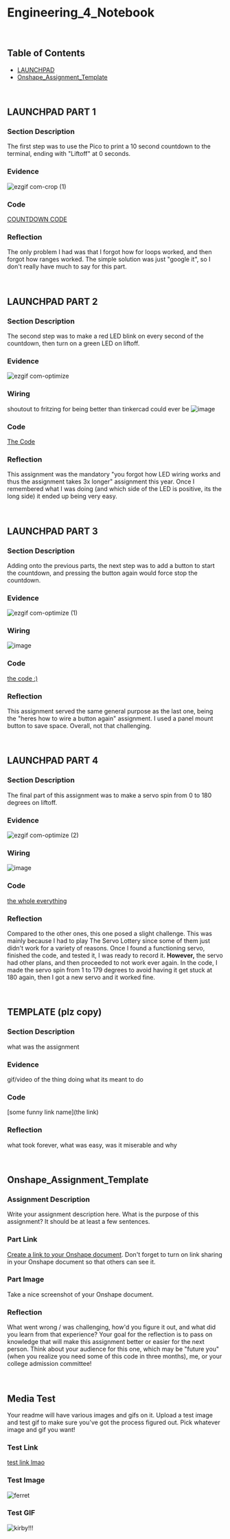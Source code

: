 # Engineering_4_Notebook

&nbsp;

## Table of Contents
* [LAUNCHPAD](#LAUNCHPAD_PART_1)
* [Onshape_Assignment_Template](#onshape_assignment_template)

&nbsp;

## LAUNCHPAD PART 1
### Section Description
The first step was to use the Pico to print a 10 second countdown to the terminal, ending with "Liftoff" at 0 seconds.

### Evidence
 ![ezgif com-crop (1)](https://github.com/jvaugha3038/Engineering_4_Notebook/assets/112961338/89c188fe-a213-47d3-ba73-38d212a5781e)

### Code
[COUNTDOWN CODE](https://github.com/jvaugha3038/Engineering_4_Notebook/blob/main/raspberry-pi/countdown.py)

### Reflection
The only problem I had was that I forgot how for loops worked, and then forgot how ranges worked. The simple solution was just "google it", so I don't really have much to say for this part.

&nbsp;
## LAUNCHPAD PART 2
### Section Description
The second step was to make a red LED blink on every second of the countdown, then turn on a green LED on liftoff.

### Evidence 
![ezgif com-optimize](https://github.com/jvaugha3038/Engineering_4_Notebook/assets/112961338/310a8bee-1ce3-48b6-b89f-3227f89c8cbe)

### Wiring
shoutout to fritzing for being better than tinkercad could ever be
![image](https://github.com/jvaugha3038/Engineering_4_Notebook/assets/112961338/d4423bf0-2795-4a47-a422-45aa676d5291)

### Code
[The Code](https://github.com/jvaugha3038/Engineering_4_Notebook/blob/main/raspberry-pi/countdown2.py)

### Reflection
This assignment was the mandatory "you forgot how LED wiring works and thus the assignment takes 3x longer" assignment this year. Once I remembered what I was doing (and which side of the LED is positive, its the long side) it ended up being very easy.

&nbsp;
## LAUNCHPAD PART 3
### Section Description
Adding onto the previous parts, the next step was to add a button to start the countdown, and pressing the button again would force stop the countdown.

### Evidence 
![ezgif com-optimize (1)](https://github.com/jvaugha3038/Engineering_4_Notebook/assets/112961338/1d1aeb7e-c5d0-4cfd-a510-139ebae6127a)
 
### Wiring
![image](https://github.com/jvaugha3038/Engineering_4_Notebook/assets/112961338/cf47942b-8954-4543-b3cb-bc139399524a)

### Code
[the code :)](https://github.com/jvaugha3038/Engineering_4_Notebook/blob/main/raspberry-pi/countdown3.py)

### Reflection

This assignment served the same general purpose as the last one, being the "heres how to wire a button again" assignment. I used a panel mount button to save space. Overall, not that challenging.

&nbsp;
## LAUNCHPAD PART 4
### Section Description
The final part of this assignment was to make a servo spin from 0 to 180 degrees on liftoff.

### Evidence 
![ezgif com-optimize (2)](https://github.com/jvaugha3038/Engineering_4_Notebook/assets/112961338/27660665-013f-4f44-a141-0bbd319a9b01)

### Wiring
![image](https://github.com/jvaugha3038/Engineering_4_Notebook/assets/112961338/d6ad9118-9459-41f9-af57-cbfa19f47390)

### Code
[the whole everything](https://github.com/jvaugha3038/Engineering_4_Notebook/blob/main/raspberry-pi/countdown4.py)

### Reflection
Compared to the other ones, this one posed a slight challenge. This was mainly because I had to play The Servo Lottery since some of them just didn't work for a variety of reasons. Once I found a functioning servo, finished the code, and tested it, I was ready to record it. **However,** the servo had other plans, and then proceeded to not work ever again. In the code, I made the servo spin from 1 to 179 degrees to avoid having it get stuck at 180 again, then I got a new servo and it worked fine.

&nbsp;

## TEMPLATE (plz copy)
### Section Description
what was the assignment

### Evidence
gif/video of the thing doing what its meant to do

### Code
[some funny link name](the link)

### Reflection
what took forever, what was easy, was it miserable and why

&nbsp;

## Onshape_Assignment_Template

### Assignment Description

Write your assignment description here. What is the purpose of this assignment? It should be at least a few sentences.

### Part Link 

[Create a link to your Onshape document](https://cvilleschools.onshape.com/documents/003e413cee57f7ccccaa15c2/w/ea71050bb283bf3bf088c96c/e/c85ae532263d3b551e1795d0?renderMode=0&uiState=62d9b9d7883c4f335ec42021). Don't forget to turn on link sharing in your Onshape document so that others can see it. 

### Part Image

Take a nice screenshot of your Onshape document. 

### Reflection

What went wrong / was challenging, how'd you figure it out, and what did you learn from that experience? Your goal for the reflection is to pass on knowledge that will make this assignment better or easier for the next person. Think about your audience for this one, which may be "future you" (when you realize you need some of this code in three months), me, or your college admission committee!

&nbsp;

## Media Test

Your readme will have various images and gifs on it. Upload a test image and test gif to make sure you've got the process figured out. Pick whatever image and gif you want!

### Test Link
[test link lmao](raspberry-pi/temp.py)
### Test Image
![ferret](images/0.png)  
### Test GIF
![kirby!!!](images/kirby-headphones.gif)  
